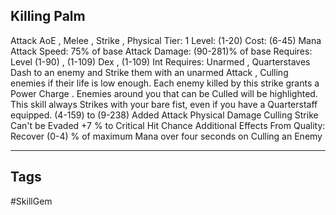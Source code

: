 ## Killing Palm
Attack
AoE , Melee , Strike , Physical
Tier: 1
Level: (1-20)
Cost: (6-45) Mana
Attack Speed: 75% of base
Attack Damage: (90-281)% of base
Requires: Level (1-90) , (1-109) Dex , (1-109) Int
Requires: Unarmed , Quarterstaves
Dash to an enemy and Strike them with an unarmed Attack , Culling enemies if their life is low enough. Each enemy killed by this strike grants a Power Charge . Enemies around you that can be Culled will be highlighted. This skill always Strikes with your bare fist, even if you have a Quarterstaff equipped.
(4-159) to (9-238) Added Attack Physical Damage
Culling Strike
Can't be Evaded
+7 % to Critical Hit Chance
Additional Effects From Quality:
Recover (0-4) % of maximum Mana over four seconds on Culling an Enemy

---
## Tags
#SkillGem

